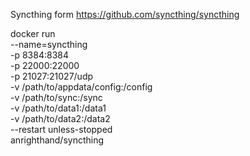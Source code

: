 
Syncthing
form
https://github.com/syncthing/syncthing

docker run \
  --name=syncthing \
  -p 8384:8384 \
  -p 22000:22000 \
  -p 21027:21027/udp \
  -v /path/to/appdata/config:/config \
  -v /path/to/sync:/sync \
  -v /path/to/data1:/data1 \
  -v /path/to/data2:/data2 \
  --restart unless-stopped \
  anrighthand/syncthing
